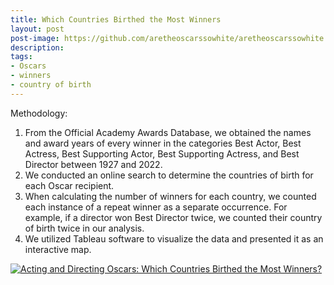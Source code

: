 ```yaml
---
title: Which Countries Birthed the Most Winners
layout: post
post-image: https://github.com/aretheoscarssowhite/aretheoscarssowhite.github.io/blob/master/assets/images/blog3.jpeg?raw=true
description: 
tags:
- Oscars
- winners
- country of birth
---
```


Methodology:
1.	From the Official Academy Awards Database, we obtained the names and award years of every winner in the categories Best Actor, Best Actress, Best Supporting Actor, Best Supporting Actress, and Best Director between 1927 and 2022.
2.	We conducted an online search to determine the countries of birth for each Oscar recipient.
3.	When calculating the number of winners for each country, we counted each instance of a repeat winner as a separate occurrence. For example, if a director won Best Director twice, we counted their country of birth twice in our analysis. 
4.	We utilized Tableau software to visualize the data and presented it as an interactive map.

<div class='tableauPlaceholder' id='viz1683933917191' style='position: relative'>
  <noscript>
    <a href='#'>
      <img alt='Acting and Directing Oscars: Which Countries Birthed the Most Winners?  ' src='https:&#47;&#47;public.tableau.com&#47;static&#47;images&#47;32&#47;32RP4FT84&#47;1_rss.png' style='border: none' />
    </a>
  </noscript>
  <object class='tableauViz'  style='display:none;'>
    <param name='host_url' value='https%3A%2F%2Fpublic.tableau.com%2F' /> 
    <param name='embed_code_version' value='3' />
    <param name='path' value='shared&#47;32RP4FT84' /> 
    <param name='toolbar' value='yes' />
    <param name='static_image' value='https:&#47;&#47;public.tableau.com&#47;static&#47;images&#47;32&#47;32RP4FT84&#47;1.png' /> 
    <param name='animate_transition' value='yes' />
    <param name='display_static_image' value='yes' />
    <param name='display_spinner' value='yes' /><param name='display_overlay' value='yes' />
    <param name='display_count' value='yes' />
    <param name='language' value='zh-CN' />
  </object>
</div>                

<script type='text/javascript'>                    
  var divElement = document.getElementById('viz1683933917191');                    
  var vizElement = divElement.getElementsByTagName('object')[0];                  
  vizElement.style.width='100%';vizElement.style.height=(divElement.offsetWidth*0.75)+'px';           
  var scriptElement = document.createElement('script');                  
  scriptElement.src = 'https://public.tableau.com/javascripts/api/viz_v1.js';               
  vizElement.parentNode.insertBefore(scriptElement, vizElement);          
</script>
